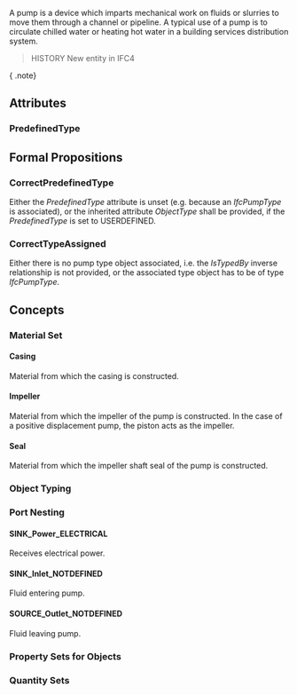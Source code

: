 A pump is a device which imparts mechanical work on fluids or slurries to move them through a channel or pipeline. A typical use of a pump is to circulate chilled water or heating hot water in a building services distribution system.

<!-- end of short definition -->


> HISTORY New entity in IFC4

{ .note}
>

## Attributes

### PredefinedType


## Formal Propositions

### CorrectPredefinedType
Either the _PredefinedType_ attribute is unset (e.g. because an _IfcPumpType_ is associated), or the inherited attribute _ObjectType_ shall be provided, if the _PredefinedType_ is set to USERDEFINED.

### CorrectTypeAssigned
Either there is no pump type object associated, i.e. the _IsTypedBy_ inverse relationship is not provided, or the associated type object has to be of type _IfcPumpType_.

## Concepts

### Material Set



#### Casing

Material from which the casing is constructed.

#### Impeller

Material from which the impeller of the pump is constructed. In the case of a positive displacement pump, the piston acts as the impeller.

#### Seal

Material from which the impeller shaft seal of the pump is constructed.

### Object Typing



### Port Nesting



#### SINK_Power_ELECTRICAL

Receives electrical power.

#### SINK_Inlet_NOTDEFINED

Fluid entering pump.

#### SOURCE_Outlet_NOTDEFINED

Fluid leaving pump.

### Property Sets for Objects



### Quantity Sets




